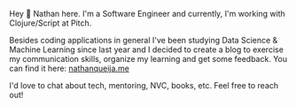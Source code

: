 Hey 👋  Nathan here. I'm a Software Engineer and currently, I'm working with Clojure/Script at Pitch.


Besides coding applications in general I've been studying Data Science &amp; Machine Learning since last year and I decided to create a blog to exercise my communication skills, organize my learning and get some feedback. You can find it here: [nathanqueija.me](https://nathanqueija.me)


I'd love to chat about tech, mentoring, NVC, books, etc. Feel free to reach out!


